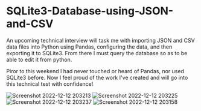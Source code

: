 # SQLite3-Database-using-JSON-and-CSV

An upcoming technical interview will task me with importing JSON and CSV data files into Python using Pandas, configuring the data, and then exporting it to SQLite3. From there I must query the database so as to be able to edit it from python. 

Piror to this weekend I had never touched or heard of Pandas, nor used SQLite3 before. Now I feel proud of the work I've created and will go into this technical test with confidence!

![Screenshot 2022-12-12 203213](https://user-images.githubusercontent.com/114519269/207227315-1e1498a7-7f88-473d-bf43-de6bd5e3f162.png)
![Screenshot 2022-12-12 203225](https://user-images.githubusercontent.com/114519269/207227317-0095d933-e0f2-4589-a035-185033f52aee.png)
![Screenshot 2022-12-12 203237](https://user-images.githubusercontent.com/114519269/207227318-ea1f463b-9a17-4764-8448-f3ab051bfe5a.png)
![Screenshot 2022-12-12 203158](https://user-images.githubusercontent.com/114519269/207227321-f7585e87-dadc-4f2d-a08f-0bea8b024eb0.png)
